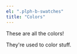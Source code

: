 ```yaml
---
el: ".plph-b-swatches"
title: "Colors"
---
```


These are all the colors!

They're used to color stuff.
